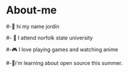 # About-me

#-👋 hi my name jordin

#- 📕 I attend norfolk state university

#-🎮 I love playing games and watching anime 

#-🌱i'm learning about open source this summer.

